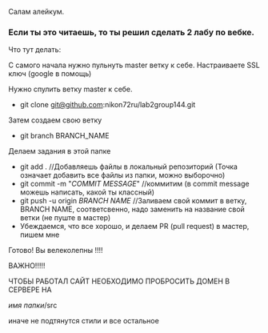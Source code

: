 ﻿Салам алейкум.
### Если ты это читаешь, то ты решил сделать 2 лабу по вебке. 
Что тут делать: 

С самого начала нужно пульнуть master ветку к себе. Настраиваете SSL ключ (google в помощь)

Нужно спулить ветку master к себе. 
* git clone git@github.com:nikon72ru/lab2group144.git

Затем создаем свою ветку 
* git branch BRANCH_NAME 

Делаем задания в этой папке

* git add . //Добавляешь файлы в локальный репозиторий (Точка означает добавить все файлы из папки, можно выборочно)
* git commit -m "*COMMIT MESSAGE*" //коммитим (в commit message можешь написать, какой ты классный)
* git push -u origin *BRANCH NAME* //Заливаем свой коммит в ветку, BRANCH NAME, соответсвенно, надо заменить на название свой ветки (не пуште в мастер)
* Убеждаемся, что все хорошо, и делаем PR (pull request) в мастер, пишем мне

Готово! Вы велеколепны !!!!

ВАЖНО!!!!!

ЧТОБЫ РАБОТАЛ САЙТ НЕОБХОДИМО ПРОБРОСИТЬ ДОМЕН В СЕРВЕРЕ НА 

_имя папки_/src 
 
 иначе не подтянутся стили и все остальное 

